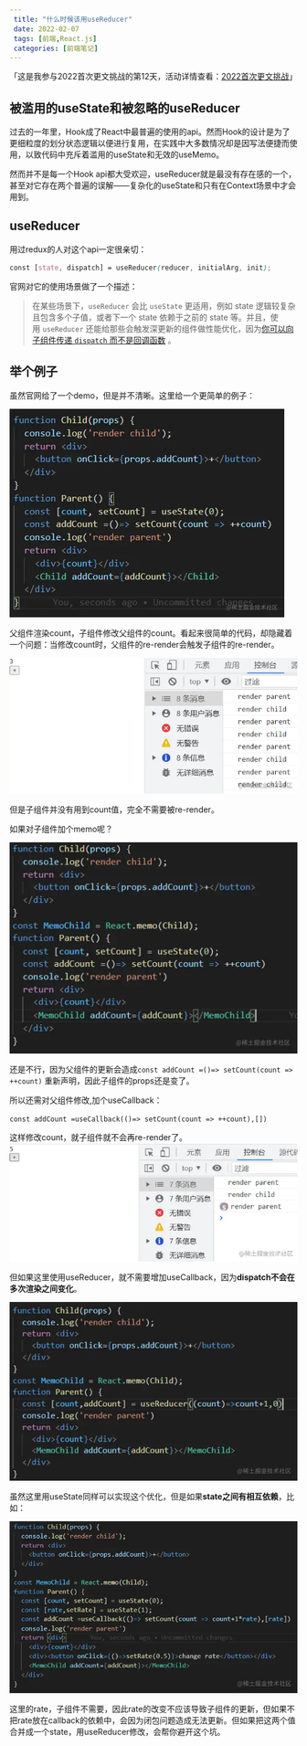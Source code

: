 ```yaml
---
 title: "什么时候该用useReducer"
 date: 2022-02-07
 tags: [前端,React.js]
 categories: [前端笔记]
---
```


「这是我参与2022首次更文挑战的第12天，活动详情查看：[2022首次更文挑战](https://juejin.cn/post/7052884569032392740 "https://juejin.cn/post/7052884569032392740")」

被滥用的useState和被忽略的useReducer
---------------------------

过去的一年里，Hook成了React中最普遍的使用的api。然而Hook的设计是为了更细粒度的划分状态逻辑以便进行复用，在实践中大多数情况却是因写法便捷而使用，以致代码中充斥着滥用的useState和无效的useMemo。

然而并不是每一个Hook api都大受欢迎，useReducer就是最没有存在感的一个，甚至对它存在两个普遍的误解——复杂化的useState和只有在Context场景中才会用到。

useReducer
----------

用过redux的人对这个api一定很亲切：

```scss
const [state, dispatch] = useReducer(reducer, initialArg, init);
```

官网对它的使用场景做了一个描述：

> 在某些场景下，`useReducer` 会比 `useState` 更适用，例如 state 逻辑较复杂且包含多个子值，或者下一个 state 依赖于之前的 state 等。并且，使用 `useReducer` 还能给那些会触发深更新的组件做性能优化，因为[你可以向子组件传递 `dispatch` 而不是回调函数](https://zh-hans.reactjs.org%2Fdocs%2Fhooks-faq.html%23how-to-avoid-passing-callbacks-down "https://zh-hans.reactjs.org/docs/hooks-faq.html#how-to-avoid-passing-callbacks-down") 。

举个例子
----

虽然官网给了一个demo，但是并不清晰。这里给一个更简单的例子：

![9ad5fec8f58215de6fa8b60549e7d3c.png](../imgs/a03b864b3bed427592c6c363019b0943.png)

父组件渲染count，子组件修改父组件的count。看起来很简单的代码，却隐藏着一个问题：当修改count时，父组件的re-render会触发子组件的re-render。

![a115567ee75f1e83a36e12d8ef0101c.png](../imgs/1324acbb236147538ee6038c283548cf.png)

但是子组件并没有用到count值，完全不需要被re-render。

如果对子组件加个memo呢？

![79899ee31cdf3bcbca225b7a4aea29f.png](../imgs/2435791a1fdd44a4ad5778657f7ebb08.png)

还是不行，因为父组件的更新会造成`const addCount =()=> setCount(count => ++count)` 重新声明，因此子组件的props还是变了。

所以还需对父组件修改,加个useCallback：

`const addCount =useCallback(()=> setCount(count => ++count),[])`

这样修改count，就子组件就不会再re-render了。 ![aa3156d5534e18450ab6c99ebe6936c.png](../imgs/f849f6db6f584dc6b27307ae1f738aa5.png)

但如果这里使用useReducer，就不需要增加useCallback，因为**dispatch不会在多次渲染之间变化**。

![cdba3f553ad659b0bcd5bb49bfe9db5.png](../imgs/ca7ca0ea83704218b251c1d867dfc2fd.png)

虽然这里用useState同样可以实现这个优化，但是如果**state之间有相互依赖**，比如：

![475938760120dd63a1cfdefbc2fbb36.png](../imgs/f0768686252f4a8589a36b0f587ee340.png)

这里的rate，子组件不需要，因此rate的改变不应该导致子组件的更新，但如果不把rate放在callback的依赖中，会因为闭包问题造成无法更新。但如果把这两个值合并成一个state，用useReducer修改，会帮你避开这个坑。